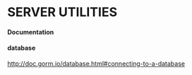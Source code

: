 # SERVER UTILITIES 









#### Documentation

#### database 
http://doc.gorm.io/database.html#connecting-to-a-database
